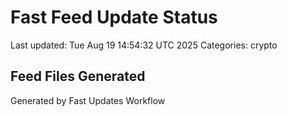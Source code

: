 # Fast Feed Update Status
Last updated: Tue Aug 19 14:54:32 UTC 2025
Categories: crypto

## Feed Files Generated

Generated by Fast Updates Workflow
